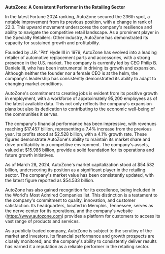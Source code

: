 **AutoZone: A Consistent Performer in the Retailing Sector**

In the latest Fortune 2024 ranking, AutoZone secured the 236th spot, a notable improvement from its previous position, with a change in rank of 22.0. This upward movement underscores the company's resilience and ability to navigate the competitive retail landscape. As a prominent player in the Specialty Retailers: Other industry, AutoZone has demonstrated its capacity for sustained growth and profitability.

Founded by J.R. 'Pitt' Hyde III in 1979, AutoZone has evolved into a leading retailer of automotive replacement parts and accessories, with a strong presence in the U.S. market. The company is currently led by CEO Philip B. Daniele III, who has been instrumental in driving its growth and expansion. Although neither the founder nor a female CEO is at the helm, the company's leadership has consistently demonstrated its ability to adapt to changing market conditions.

AutoZone's commitment to creating jobs is evident from its positive growth in employment, with a workforce of approximately 95,200 employees as of the latest available data. This not only reflects the company's expansion plans but also its dedication to contributing to the economic well-being of the communities it serves.

The company's financial performance has been impressive, with revenues reaching $17.457 billion, representing a 7.4% increase from the previous year. Its profits stood at $2.528 billion, with a 4.1% growth rate. These figures demonstrate AutoZone's ability to maintain its market share and drive profitability in a competitive environment. The company's assets, valued at $15.985 billion, provide a solid foundation for its operations and future growth initiatives.

As of March 28, 2024, AutoZone's market capitalization stood at $54.532 billion, underscoring its position as a significant player in the retailing sector. The company's market value has been consistently updated, with the latest figure reported as $54.533 billion.

AutoZone has also gained recognition for its excellence, being included in the World's Most Admired Companies list. This distinction is a testament to the company's commitment to quality, innovation, and customer satisfaction. Its headquarters, located in Memphis, Tennessee, serves as the nerve center for its operations, and the company's website (https://www.autozone.com) provides a platform for customers to access its vast range of products and services.

As a publicly traded company, AutoZone is subject to the scrutiny of the market and investors. Its financial performance and growth prospects are closely monitored, and the company's ability to consistently deliver results has earned it a reputation as a reliable performer in the retailing sector.